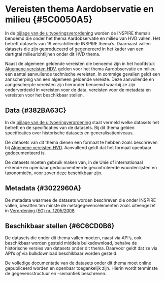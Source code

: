 # Vereisten thema Aardobservatie en milieu {#5C0050A5}

In de <a href='https://eur-lex.europa.eu/legal-content/NL/TXT/HTML/?uri=CELEX:32023R0138#d1e32-48-1' target='_blank'> bijlage van de uitvoeringsverordening</a> worden de INSPIRE thema’s benoemd die onder het thema Aardobservatie en milieu van HVD vallen. Het betreft datasets van 19 verschillende INSPIRE thema’s. Daarnaast vallen datasets die zijn geproduceerd of gegenereerd in het kader van een dertigtal milieurichtlijnen onder dit HVD thema.<br/>

Naast de algemeen geldende vereisten die benoemd zijn in het hoofdstuk <a href='#207C051B'>Algemene vereisten HDV</a>, gelden voor het thema Aardobservatie en milieu een aantal aanvullende technische vereisten. In sommige gevallen geldt een aanscherping van een algemeen geldende vereiste. Deze aanvullende en aangescherpte vereisten zijn hieronder benoemd waarbij ze zijn onderverdeeld in vereisten voor de data, vereisten voor de metadata en vereisten voor het beschikbaar stellen.<br/>

## Data {#382BA63C}

In de <a href='https://eur-lex.europa.eu/legal-content/NL/TXT/HTML/?uri=CELEX:32023R0138#d1e32-48-1' target='_blank'>bijlage van de uitvoeringverordening</a> staat vermeld welke datasets het betreft en de specificaties van de datasets. Bij dit thema gelden specificaties over historische datasets en generalisatieniveaus. <br/>

De datasets van dit thema dienen een formaat te hebben zoals beschreven bij <a href='#120E3368'>Algemene vereisten HVD</a>. Aanvullend geldt dat het formaat openbaar gedocumenteerd is.<br/>

De datasets moeten gebruik maken van, in de Unie of internationaal erkende en openbaar gedocumenteerde gecontroleerde woordenlijsten en taxonomieën, voor zover deze beschikbaar zijn.<br/>

## Metadata {#3022960A}

De metadata waarmee de datasets worden beschreven die onder INSPIRE vallen, bevatten ten minste de metagegevenselementen zoals uiteengezet in <a href='https://eur-lex.europa.eu/legal-content/NL/TXT/HTML/?uri=CELEX:32008R1205' target='_blank'>Verordening (EG) nr. 1205/2008</a><br/>

## Beschikbaar stellen {#6C6CD0B6}

De datasets die onder dit thema vallen moeten, naast via API’s, ook beschikbaar worden gesteld middels bulksdownload, behalve de historische versies van datasets onder dit thema. Daarvoor geldt dat ze via API’s <i>of</i> via bulkdownload beschikbaar worden gesteld.

De volledige documentatie van de datasets onder dit thema moet online gepubliceerd worden en openbaar toegankelijk zijn. Hierin wordt tenminste de gegevensstructuur en -semantiek beschreven.<br/>
